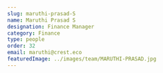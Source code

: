```yaml
---
slug: maruthi-prasad-S
name: Maruthi Prasad S
designation: Finance Manager
category: Finance
type: people
order: 32
email: maruthi@crest.eco
featuredImage: ../images/team/MARUTHI-PRASAD.jpg
---
```

